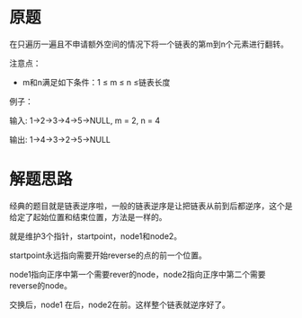 # 原题
在只遍历一遍且不申请额外空间的情况下将一个链表的第m到n个元素进行翻转。

注意点：

  - m和n满足如下条件：1 ≤ m ≤ n ≤链表长度

例子：

输入: 1->2->3->4->5->NULL, m = 2, n = 4

输出: 1->4->3->2->5->NULL

# 解题思路
经典的题目就是链表逆序啦，一般的链表逆序是让把链表从前到后都逆序，这个是给定了起始位置和结束位置，方法是一样的。

就是维护3个指针，startpoint，node1和node2。

startpoint永远指向需要开始reverse的点的前一个位置。

node1指向正序中第一个需要rever的node，node2指向正序中第二个需要reverse的node。 

交换后，node1 在后，node2在前。这样整个链表就逆序好了。
